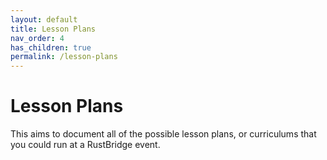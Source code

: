 ```yaml
---
layout: default
title: Lesson Plans
nav_order: 4
has_children: true
permalink: /lesson-plans
---
```


# Lesson Plans

This aims to document all of the possible lesson plans, or curriculums that you
could run at a RustBridge event.
